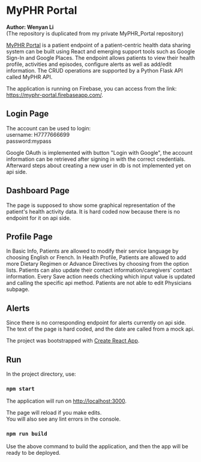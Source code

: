 # MyPHR Portal

<strong>Author: Wenyan Li</strong> <br>
(The repository is duplicated from my private MyPHR_Portal repository)

[MyPHR Portal](https://myphr-portal.firebaseapp.com/) is a patient endpoint of a patient-centric health data sharing system can be built using React and emerging support tools such as Google Sign-In and Google Places. The endpoint allows patients to view their health profile, activities and episodes, configure alerts as well as add/edit information. The CRUD operations are supported by a Python Flask API called MyPHR API.

The application is running on Firebase, you can access from the link: https://myphr-portal.firebaseapp.com/. <br>

## Login Page 

The account can be used to login: <br>
username: H7777666699  
password:mypass

Google OAuth is implemented with button "Login with Google", the account information can be retrieved after signing in with the correct credentials. Afterward steps about creating a new user in db is not implemented yet on api side.  

## Dashboard Page

The page is supposed to show some graphical representation of the patient's health activity data. It is hard coded now because there is no endpoint for it on api side.

## Profile Page

In Basic Info, Patients are allowed to modify their service language by choosing English or French.
In Health Profile, Patients are allowed to add more Dietary Regimen or Advance Directives by choosing from the option lists.
Patients can also update their contact information/caregivers' contact information. Every Save action needs checking which input value is updated and calling the specific api method. Patients are not able to edit Physicians subpage.

## Alerts

Since there is no corresponding endpoint for alerts currently on api side. The text of the page is hard coded, and the date are called from a mock api. 


The project was bootstrapped with [Create React App](https://github.com/facebook/create-react-app).

## Run

In the project directory, use:

### `npm start`

The application will run on [http://localhost:3000](http://localhost:3000).

The page will reload if you make edits.<br>
You will also see any lint errors in the console.

### `npm run build`

Use the above command to build the application, and then the app will be ready to be deployed.


